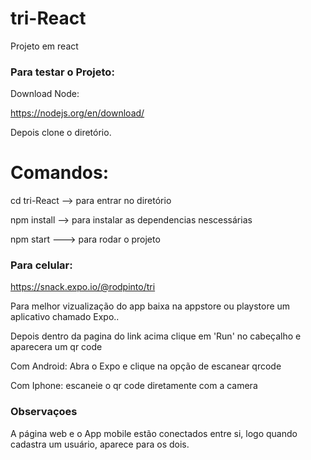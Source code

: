 # tri-React
Projeto em react

 ### Para testar o Projeto:
 
 Download Node:
 
 https://nodejs.org/en/download/
 
 Depois clone o diretório.
 
 # Comandos:
 
 cd tri-React  --> para entrar no diretório
 
 npm install  --> para instalar as dependencias nescessárias
 
 npm start ---> para rodar o projeto
 
 
 ### Para celular:
 
 
https://snack.expo.io/@rodpinto/tri
 
 Para melhor vizualização do app baixa na appstore ou playstore um aplicativo chamado Expo..

Depois dentro da pagina do link acima clique em 'Run' no cabeçalho e aparecera um qr code

Com Android: Abra o Expo e clique na opção de escanear qrcode

Com Iphone: escaneie o qr code diretamente com a camera
 
 
 
 ### Observaçoes
 
 A página web e o App mobile estão conectados entre si, logo quando cadastra um usuário, aparece para os dois.
